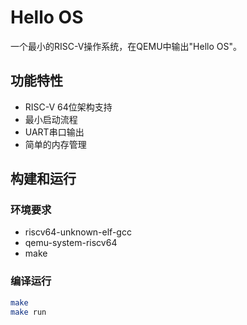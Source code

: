 # Hello OS

一个最小的RISC-V操作系统，在QEMU中输出"Hello OS"。

## 功能特性

- RISC-V 64位架构支持
- 最小启动流程
- UART串口输出
- 简单的内存管理

## 构建和运行

### 环境要求
- riscv64-unknown-elf-gcc
- qemu-system-riscv64
- make

### 编译运行
```bash
make
make run